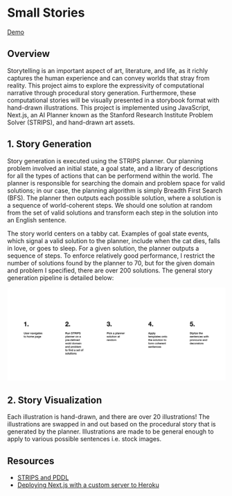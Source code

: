 # Small Stories
[Demo](https://small-stories.herokuapp.com/)

## Overview
Storytelling is an important aspect of art, literature, and life, as it richly captures the human experience and can convey worlds that stray from reality. This project aims to explore the expressivity of computational narrative through procedural story generation. Furthermore, these computational stories will be visually presented in a storybook format with hand-drawn illustrations. This project is implemented using JavaScript, Next.js, an AI Planner known as the Stanford Research Institute Problem Solver (STRIPS), and hand-drawn art assets. 

## 1. Story Generation
Story generation is executed using the STRIPS planner. Our planning problem involved an initial state, a goal state, and a library of descriptions for all the types of actions that can be performend within the world. The planner is responsible for searching the domain and problem space for valid solutions; in our case, the planning algorithm is simply Breadth First Search (BFS). The planner then outputs each possible solution, where a solution is a sequence of world-coherent steps. We should one solution at random from the set of valid solutions and transform each step in the solution into an English sentence.

The story world centers on a tabby cat. Examples of goal state events, which signal a valid solution to the planner, include when the cat dies, falls in love, or goes to sleep. For a given solution, the planner outputs a sequence of steps. To enforce relatively good performance, I restrict the number of solutions found by the planner to 70, but for the given domain and problem I specified, there are over 200 solutions. The general story generation pipeline is detailed below:

![](/readme-images/steps.jpg)

## 2. Story Visualization
Each illustration is hand-drawn, and there are over 20 illustrations! The illustrations are swapped in and out based on the procedural story that is generated by the planner. Illustrations are made to be general enough to apply to various possible sentences i.e. stock images. 

## Resources
- [STRIPS and PDDL](http://www.primaryobjects.com/2015/11/06/artificial-intelligence-planning-with-strips-a-gentle-introduction/)
- [Deploying Next.js with a custom server to Heroku](https://github.com/mars/heroku-nextjs-custom-server-express)
